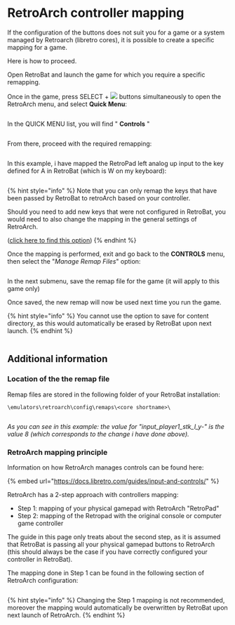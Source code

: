 # RetroArch controller mapping

If the configuration of the buttons does not suit you for a game or a system managed by Retroarch (libretro cores), it is possible to create a specific mapping for a game.

Here is how to proceed.



Open RetroBat and launch the game for which you require a specific remapping.

Once in the game, press SELECT + ![](<../../.gitbook/assets/image (1) (2) (1).png>) buttons simultaneously to open the RetroArch menu, and select **Quick Menu**:

<figure><img src="https://i.imgur.com/HiJ66mI.png" alt=""><figcaption></figcaption></figure>

In the QUICK MENU list, you will find " **Controls** "

<figure><img src="https://i.imgur.com/8jpwjmZ.png" alt=""><figcaption></figcaption></figure>

From there, proceed with the required remapping:

<figure><img src="https://i.imgur.com/k78mZCY.png" alt=""><figcaption></figcaption></figure>

In this example, i have mapped the RetroPad left analog up input to the key defined for A in RetroBat (which is W on my keyboard):

<figure><img src="https://i.imgur.com/yTnHq8K.png" alt=""><figcaption></figcaption></figure>

{% hint style="info" %}
Note that you can only remap the keys that have been passed by RetroBat to retroArch based on your controller.

Should you need to add new keys that were not configured in RetroBat, you would need to also change the mapping in the general settings of RetroArch.

([click here to find this option](retroarch-controller-mapping.md#retroarch-mapping-principle))
{% endhint %}

Once the mapping is performed, exit and go back to the **CONTROLS** menu, then select the "_Manage Remap Files_" option:

<figure><img src="https://i.imgur.com/g5xiFro.png" alt=""><figcaption></figcaption></figure>

In the next submenu, save the remap file for the game (it will apply to this game only)

Once saved, the new remap will now be used next time you run the game.

{% hint style="info" %}
You cannot use the option to save for content directory, as this would automatically be erased by RetroBat upon next launch.
{% endhint %}

<figure><img src="https://i.imgur.com/4WyqBdQ.png" alt=""><figcaption></figcaption></figure>

## Additional information

### Location of the the remap file

Remap files are stored in the following folder of your RetroBat installation:

`\emulators\retroarch\config\remaps\<core shortname>\`

<figure><img src="https://i.imgur.com/ljP0sMO.png" alt=""><figcaption></figcaption></figure>

_As you can see in this example: the value for "input\_player1\_stk\_l\_y-" is the value 8 (which corresponds to the change i have done above)._

### RetroArch mapping principle

Information on how RetroArch manages controls can be found here:

{% embed url="https://docs.libretro.com/guides/input-and-controls/" %}

RetroArch has a 2-step approach with controllers mapping:

* Step 1: mapping of your physical gamepad with RetroArch "RetroPad"
* Step 2: mapping of the Retropad with the original console or computer game controller

The guide in this page only treats about the second step, as it is assumed that RetroBat is passing all your physical gamepad buttons to RetroArch (this should always be the case if you have correctly configured your controller in RetroBat).



The mapping done in Step 1 can be found in the following section of RetroArch configuration:

<figure><img src="https://i.imgur.com/rdZbOuz.png" alt=""><figcaption></figcaption></figure>

{% hint style="info" %}
Changing the Step 1 mapping is not recommended, moreover the mapping would automatically be overwritten by RetroBat upon next launch of RetroArch.
{% endhint %}

